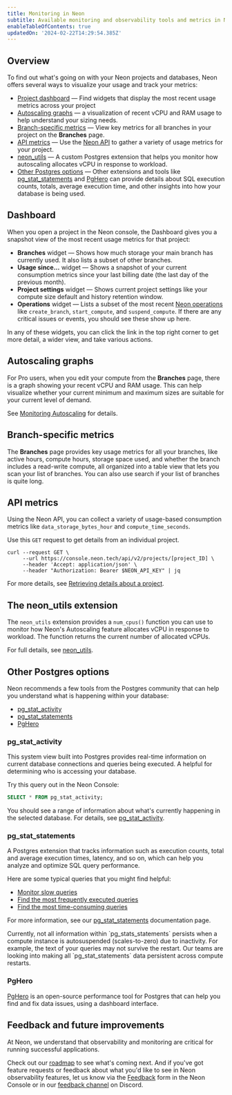 ```yaml
---
title: Monitoring in Neon
subtitle: Available monitoring and observability tools and metrics in Neon
enableTableOfContents: true
updatedOn: '2024-02-22T14:29:54.385Z'
---
```


## Overview

To find out what's going on with your Neon projects and databases, Neon offers several ways to visualize your usage and track your metrics:
- [Project dashboard](#dashboard) &#8212; Find widgets that display the most recent usage metrics across your project
- [Autoscaling graphs](#autoscaling-graphs) &#8212; a visualization of recent vCPU and RAM usage to help understand your sizing needs.
- [Branch-specific metrics](#branch-specific-metrics) &#8212; View key metrics for all branches in your project on the **Branches** page.
- [API metrics](#api-metrics) &#8212; Use the [Neon API](link) to gather a variety of usage metrics for your project.
- [neon_utils](#the-neon_utils-extension) &#8212; A custom Postgres extension that helps you monitor how autoscaling allocates vCPU in response to workload.
- [Other Postgres options](#other-postgres-options) &#8212; Other extensions and tools like [pg_stat_statements](https://neon.tech/docs/extensions/pg_stat_statements) and [PgHero](https://github.com/ankane/pghero) can provide details about SQL execution counts, totals, average execution time, and other insights into how your database is being used.

## Dashboard

When you open a project in the Neon console, the Dashboard gives you a snapshot view of the most recent usage metrics for that project:

- **Branches** widget &#8212; Shows how much storage your main branch has currently used. It also lists a subset of other branches.
- **Usage since...** widget  &#8212; Shows a snapshot of your current consumption metrics since your last billing date (the last day of the previous month).
- **Project settings** widget &#8212; Shows current project settings like your compute size default and history retention window.
- **Operations** widget &#8212; Lists a subset of the most recent [Neon operations](/docs/manage/operations) like `create_branch`, `start_compute`, and `suspend_compute`. If there are any critical issues or events, you should see these show up here.

In any of these widgets, you can click the link in the top right corner to get more detail, a wider view, and take various actions.

## Autoscaling graphs

For Pro users, when you edit your compute from the **Branches** page, there is a graph showing your recent vCPU and RAM usage. This can help visualize whether your current minimum and maximum sizes are suitable for your current level of demand.

See [Monitoring Autoscaling](/docs/guides/autoscaling-guide#monitoring-autoscaling) for details.

## Branch-specific metrics

The **Branches** page provides key usage metrics for all your branches, like active hours, compute hours, storage space used, and whether the branch includes a read-write compute, all organized into a table view that lets you scan your list of branches. You can also use search if your list of branches is quite long.

## API metrics

Using the Neon API, you can collect a variety of usage-based consumption metrics like  `data_storage_bytes_hour` and `compute_time_seconds`.

Use this `GET` request to get details from an individual project.

```curl
curl --request GET \
     --url https://console.neon.tech/api/v2/projects/[project_ID] \
     --header 'Accept: application/json' \
     --header "Authorization: Bearer $NEON_API_KEY" | jq
```

For more details, see [Retrieving details about a project](/docs/guides/partner-billing#retrieving-details-about-a-project).

## The neon_utils extension

The `neon_utils` extension provides a `num_cpus()` function you can use to monitor how Neon's Autoscaling feature allocates vCPU in response to workload. The function returns the current number of allocated vCPUs.

For full details, see [neon_utils](/docs/extensions/neon-utils).

## Other Postgres options

Neon recommends a few tools from the Postgres community that can help you understand what is happening within your database:

- [pg_stat_activity](#pg_stat_activity)
- [pg_stat_statements](#pg_stat_statements)
- [PgHero](#PgHero)

### pg_stat_activity

This system view built into Postgres provides real-time information on current database connections and queries being executed. A helpful for determining who is accessing your database.

Try this query out in the Neon Console:

```sql
SELECT * FROM pg_stat_activity;
```

You should see a range of information about what's currently happening in the selected database. For details, see [pg_stat_activity](https://neon.tech/docs/postgres/monitoring-stats#MONITORING-PG-STAT-ACTIVITY-VIEW).

### pg_stat_statements

A Postgres extension that tracks information such as execution counts, total and average execution times, latency, and so on, which can help you analyze and optimize SQL query performance.

Here are some typical queries that you might find helpful:

- [Monitor slow queries](/docs/extensions/pg_stat_statements#monitor-slow-queries)
- [Find the most frequently executed queries](/docs/extensions/pg_stat_statements#monitor-slow-queries)
- [Find the most time-consuming queries](/docs/extensions/pg_stat_statements#monitor-slow-queries)

For more information, see our [pg_stat_statements](/docs/extensions/pg_stat_statements) documentation page.

<Admonition type="note">
Currently, not all information within `pg_stats_statements` persists when a compute instance is autosuspended (scales-to-zero) due to inactivity. For example, the text of your queries may not survive the restart. Our teams are looking into making all `pg_stat_statements` data persistent across compute restarts.
</Admonition>

### PgHero

[PgHero](https://github.com/pghero/pghero) is an open-source performance tool for Postgres that can help you find and fix data issues, using a dashboard interface.

## Feedback and future improvements

At Neon, we understand that observability and monitoring are critical for running successful applications.

Check out our [roadmap](/docs/introduction/roadmap) to see what's coming next. And if you've got feature requests or feedback about what you'd like to see in Neon observability features, let us know via the [Feedback](https://console.neon.tech/app/projects?modal=feedback) form in the Neon Console or in our [feedback channel](https://discord.com/channels/1176467419317940276/1176788564890112042) on Discord.
